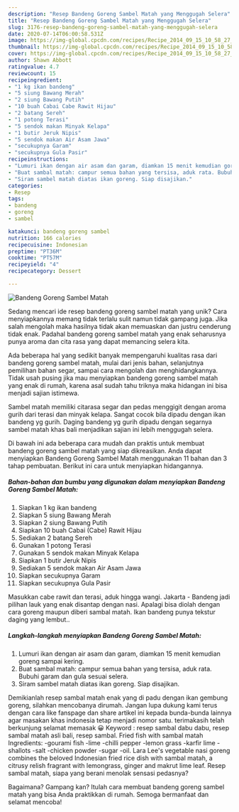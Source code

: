 ```yaml
---
description: "Resep Bandeng Goreng Sambel Matah yang Menggugah Selera"
title: "Resep Bandeng Goreng Sambel Matah yang Menggugah Selera"
slug: 3176-resep-bandeng-goreng-sambel-matah-yang-menggugah-selera
date: 2020-07-14T06:00:58.531Z
image: https://img-global.cpcdn.com/recipes/Recipe_2014_09_15_10_58_27_396_ab7bf5e36a8f150a6a29/751x532cq70/bandeng-goreng-sambel-matah-foto-resep-utama.jpg
thumbnail: https://img-global.cpcdn.com/recipes/Recipe_2014_09_15_10_58_27_396_ab7bf5e36a8f150a6a29/751x532cq70/bandeng-goreng-sambel-matah-foto-resep-utama.jpg
cover: https://img-global.cpcdn.com/recipes/Recipe_2014_09_15_10_58_27_396_ab7bf5e36a8f150a6a29/751x532cq70/bandeng-goreng-sambel-matah-foto-resep-utama.jpg
author: Shawn Abbott
ratingvalue: 4.7
reviewcount: 15
recipeingredient:
- "1 kg ikan bandeng"
- "5 siung Bawang Merah"
- "2 siung Bawang Putih"
- "10 buah Cabai Cabe Rawit Hijau"
- "2 batang Sereh"
- "1 potong Terasi"
- "5 sendok makan Minyak Kelapa"
- "1 butir Jeruk Nipis"
- "5 sendok makan Air Asam Jawa"
- "secukupnya Garam"
- "secukupnya Gula Pasir"
recipeinstructions:
- "Lumuri ikan dengan air asam dan garam, diamkan 15 menit kemudian goreng sampai kering."
- "Buat sambal matah: campur semua bahan yang tersisa, aduk rata. Bubuhi garam dan gula sesuai selera."
- "Siram sambel matah diatas ikan goreng. Siap disajikan."
categories:
- Resep
tags:
- bandeng
- goreng
- sambel

katakunci: bandeng goreng sambel 
nutrition: 166 calories
recipecuisine: Indonesian
preptime: "PT36M"
cooktime: "PT57M"
recipeyield: "4"
recipecategory: Dessert

---
```



![Bandeng Goreng Sambel Matah](https://img-global.cpcdn.com/recipes/Recipe_2014_09_15_10_58_27_396_ab7bf5e36a8f150a6a29/751x532cq70/bandeng-goreng-sambel-matah-foto-resep-utama.jpg)

Sedang mencari ide resep bandeng goreng sambel matah yang unik? Cara menyiapkannya memang tidak terlalu sulit namun tidak gampang juga. Jika salah mengolah maka hasilnya tidak akan memuaskan dan justru cenderung tidak enak. Padahal bandeng goreng sambel matah yang enak seharusnya punya aroma dan cita rasa yang dapat memancing selera kita.

Ada beberapa hal yang sedikit banyak mempengaruhi kualitas rasa dari bandeng goreng sambel matah, mulai dari jenis bahan, selanjutnya pemilihan bahan segar, sampai cara mengolah dan menghidangkannya. Tidak usah pusing jika mau menyiapkan bandeng goreng sambel matah yang enak di rumah, karena asal sudah tahu triknya maka hidangan ini bisa menjadi sajian istimewa.

Sambel matah memiliki citarasa segar dan pedas menggigit dengan aroma gurih dari terasi dan minyak kelapa. Sangat cocok bila dipadu dengan ikan bandeng yg gurih. Daging bandeng yg gurih dipadu dengan segarnya sambel matah khas bali menjadikan sajian ini lebih menggugah selera.


Di bawah ini ada beberapa cara mudah dan praktis untuk membuat bandeng goreng sambel matah yang siap dikreasikan. Anda dapat menyiapkan Bandeng Goreng Sambel Matah menggunakan 11 bahan dan 3 tahap pembuatan. Berikut ini cara untuk menyiapkan hidangannya.

<!--inarticleads1-->

##### Bahan-bahan dan bumbu yang digunakan dalam menyiapkan Bandeng Goreng Sambel Matah:

1. Siapkan 1 kg ikan bandeng
1. Siapkan 5 siung Bawang Merah
1. Siapkan 2 siung Bawang Putih
1. Siapkan 10 buah Cabai (Cabe) Rawit Hijau
1. Sediakan 2 batang Sereh
1. Gunakan 1 potong Terasi
1. Gunakan 5 sendok makan Minyak Kelapa
1. Siapkan 1 butir Jeruk Nipis
1. Sediakan 5 sendok makan Air Asam Jawa
1. Siapkan secukupnya Garam
1. Siapkan secukupnya Gula Pasir


Masukkan cabe rawit dan terasi, aduk hingga wangi. Jakarta - Bandeng jadi pilihan lauk yang enak disantap dengan nasi. Apalagi bisa diolah dengan cara goreng maupun diberi sambal matah. Ikan bandeng punya tekstur daging yang lembut.. 

<!--inarticleads2-->

##### Langkah-langkah menyiapkan Bandeng Goreng Sambel Matah:

1. Lumuri ikan dengan air asam dan garam, diamkan 15 menit kemudian goreng sampai kering.
1. Buat sambal matah: campur semua bahan yang tersisa, aduk rata. Bubuhi garam dan gula sesuai selera.
1. Siram sambel matah diatas ikan goreng. Siap disajikan.


Demikianlah resep sambal matah enak yang di padu dengan ikan gembung goreng, silahkan mencobanya dirumah. Jangan lupa dukung kami terus dengan cara like fanspage dan share artikel ini kepada bunda-bunda lainnya agar masakan khas indonesia tetap menjadi nomor satu. terimakasih telah berkunjung selamat memasak 😀 Keyword : resep sambal dabu dabu, resep sambal matah asli bali, resep sambal. Fried fish with sambal matah Ingredients: -gourami fish -lime -chilli pepper -lemon grass -karfir lime -shallots -salt -chicken powder -sugar -oil. Lara Lee&#39;s vegetable nasi goreng combines the beloved Indonesian fried rice dish with sambal matah, a citrusy relish fragrant with lemongrass, ginger and makrut lime leaf. Resep sambal matah, siapa yang berani menolak sensasi pedasnya? 

Bagaimana? Gampang kan? Itulah cara membuat bandeng goreng sambel matah yang bisa Anda praktikkan di rumah. Semoga bermanfaat dan selamat mencoba!
